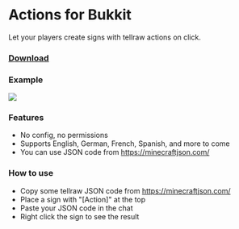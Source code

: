 # Actions for Bukkit

Let your players create signs with tellraw actions on click.

### [Download](https://github.com/saurusmc/actions-bukkit/raw/master/build/libs/actions-1.0.jar)

### Example

![](https://i.gyazo.com/f2df33eca73e66f127face9075eb22f1.png)

### Features

- No config, no permissions
- Supports English, German, French, Spanish, and more to come
- You can use JSON code from https://minecraftjson.com/

### How to use

- Copy some tellraw JSON code from https://minecraftjson.com/
- Place a sign with "[Action]" at the top
- Paste your JSON code in the chat
- Right click the sign to see the result